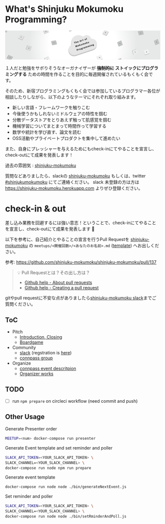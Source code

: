 # What's Shinjuku Mokumoku Programming?

![](/assets/images/shinjuku-mokumoku-banner-960x180.png)

１人だと勉強をサボりそうなオーガナイザーが **~~強制的に~~ ストイックにプログラミングする** ための時間を作ることを目的に毎週開催されているもくもく会です。

そのため、新宿プログラミングもくもく会では参加しているプログラマー各位が相談したりしながら、以下のようなテーマにそれぞれ取り組みます。

- 新しい言語・フレームワークを触りこむ
- 今後使うかもしれないミドルウェアの特性を掴む
- 分散データストアをとりあえず触って肌感覚を掴む
- 機械学習についてまとまって時間作って学習する
- 数学や統計を学び直す、論文を読む
- OSS活動やプライベートプロダクトを集中して進めたい

また、自身にプレッシャーを与えるためにもcheck-inにてやることを宣言し、check-outにて成果を発表します！

過去の雰囲気 : [shinjuku-mokumoku](https://github.com/shinjuku-mokumoku/shinjuku-mokumoku/meetups)

質問などありましたら、slackの [shinjuku-mokumoku](https://shinjuku-mokumoku.slack.com/) もしくは、twitter [#shinjukumokumoku](https://twitter.com/hashtag/shinjukumokumoku) にてご連絡ください。
slack 未登録の方は方は https://shinjuku-mokumoku.herokuapp.com よりぜひ登録ください。

# check-in & out

差し込み業務を回避するには強い意志！ということで、check-inにてやることを宣言し、check-outにて成果を発表します 💪

以下を参考に、自己紹介とやることの宣言を行うPull Requestを [shinjuku-mokumoku](https://github.com/shinjuku-mokumoku/shinjuku-mokumoku) の `meetups/<開催回数>/<あなたのお名前>.md` ([template](https://raw.githubusercontent.com/shinjuku-mokumoku/shinjuku-mokumoku/master/meetups/template.md)) へお出しください。

参考: https://github.com/shinjuku-mokumoku/shinjuku-mokumoku/pull/137

> 💡 Pull Requestとは？その出し方は？
>
> - [Github help - About pull requests](https://help.github.com/articles/about-pull-requests/)
> - [Github help - Creating a pull request](https://help.github.com/articles/creating-a-pull-request/)

gitやpull requestに不安な点がありましたら[shinjuku-mokumoku slack](https://shinjuku-mokumoku.slack.com/general)までご質問ください。

## ToC

- Pitch
  - [Introduction, Closing](https://gitpitch.com/shinjuku-mokumoku/shinjuku-mokumoku)
  - [Boardgame](https://gitpitch.com/shinjuku-mokumoku/shinjuku-mokumoku/master?p=boardgame)
- Community
  - [slack](https://shinjuku-mokumoku.slack.com/) (regstration is [here](https://shinjuku-mokumoku.herokuapp.com))
  - [connpass group](https://shinjuku-moku.connpass.com/)
- Organize
  - [connpass event descritpion](connpass.md)
  - [Organizer works](ORGANIZE.md)

## TODO

- [ ] run `npm prepare` on circleci workflow (need commit and push)

## Other Usage

Generate Presenter order

```sh
MEETUP=<num> docker-compose run presenter
```

Generate Event template and set reminder and poller

```sh
SLACK_API_TOKEN=<YOUR_SLACK_API_TOKEN> \
SLACK_CHANNEL=<YOUR_SLACK_CHANNEL> \
docker-compose run node npm run prepare
```

Generate event template

```sh
docker-compose run node node ./bin/generateNextEvent.js
```

Set reminder and poller

```sh
SLACK_API_TOKEN=<YOUR_SLACK_API_TOKEN> \
SLACK_CHANNEL=<YOUR_SLACK_CHANNEL> \
docker-compose run node node ./bin/setRminderAndPoll.js
```
